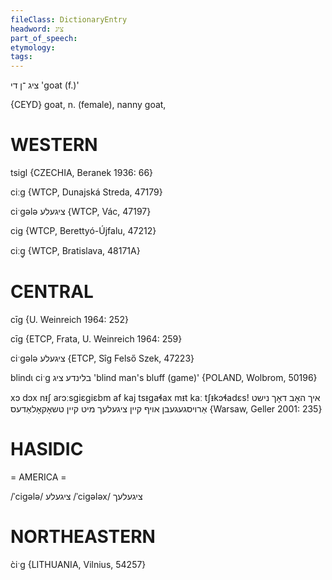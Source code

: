 ```yaml
---
fileClass: DictionaryEntry
headword: ציג
part_of_speech: 
etymology: 
tags: 
---
```

ציג
־ן
די
'goat (f.)'

{CEYD}
goat, n. (female), nanny goat, 

WESTERN
========

tsigl {CZECHIA, Beranek 1936: 66}

ciːg {WTCP, Dunajská Streda, 47179}

ciˑgələ ציגעלע {WTCP, Vác, 47197}

cig {WTCP, Berettyó-Újfalu, 47212}

ciːg̥ {WTCP, Bratislava, 48171A} 

CENTRAL
========

cīg {U. Weinreich 1964: 252}

cīg {ETCP, Frata, U. Weinreich 1964: 259}

ciˑgələ ציגעלע {ETCP, Sîg Felső Szek, 47223}

blindɩ ciˑg בלינדע ציג 'blind man's bluff (game)' {POLAND, Wolbrom, 50196}

xɔ dɔx nᵻʃ arɔːsgiɛgiɛbm af kaj tsᵻgaɬax mᵻt kaː tʃᵻkɔɬadɛs! איך האָב דאָך נישט אַרויסגעגעבן אויף קיין ציגעלעך מיט קיין טשאָקאָלאַדעס {Warsaw, Geller 2001: 235}

HASIDIC
=======
= AMERICA = 

/ˈcigələ/  ציגעלע
/ˈcigələx/ ציגעלעך

NORTHEASTERN
==============

c̀iˑg {LITHUANIA, Vilnius, 54257}
